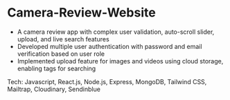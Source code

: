 # Camera-Review-Website
- A camera review app with complex user validation, auto-scroll slider, upload, and live search features
- Developed multiple user authentication with password and email verification based on user role
- Implemented upload feature for images and videos using cloud storage, enabling tags for searching

Tech: Javascript, React.js, Node.js, Express, MongoDB, Tailwind CSS, Mailtrap, Cloudinary, Sendinblue
